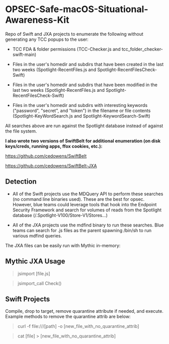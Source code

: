 # OPSEC-Safe-macOS-Situational-Awareness-Kit
Repo of Swift and JXA projects to enumerate the following without generating any TCC popups to the user:

- TCC FDA & folder permissions (TCC-Checker.js and tcc_folder_checker-swift-main)

- Files in the user's homedir and subdirs that have been created in the last two weeks (Spotlight-RecentFiles.js and Spotlight-RecentFilesCheck-Swift)

- Files in the user's homedir and subdirs that have been modified in the last two weeks (Spotlight-RecentFiles.js and Spotlight-RecentFilesCheck-Swift)

- Files in the user's homedir and subdirs with interesting keywords ("password", "secret", and "token") in the filename or file contents (Spotlight-KeyWordSearch.js and Spotlight-KeywordSearch-Swift)

All searches above are run against the Spotlight database instead of against the file system.

**I also wrote two versions of SwiftBelt for additional enumeration (on disk keys/creds, running apps, ffox cookies, etc.):**

https://github.com/cedowens/SwiftBelt

https://github.com/cedowens/SwiftBelt-JXA


## Detection
- All of the Swift projects use the MDQuery API to perform these searches (no command line binaries used). These are the best for opsec. However, blue teams could leverage tools that hook into the Endpoint Security Framework and search for volumes of reads from the Spotlight database (/.Spotlight-V100/Store-V1/Stores...)

- All of the JXA projects use the mdfind binary to run these searches. Blue teams can search for .js files as the parent spawning /bin/sh to run various mdfind queries.

The JXA files can be easily run with Mythic in-memory:

## Mythic JXA Usage
> jsimport [file.js]

> jsimport_call Check()

## Swift Projects
Compile, drop to target, remove quarantine attribute if needed, and execute. Example methods to remove the quarantine attrib are below: 

> curl -f file:///[path] -o [new_file_with_no_quarantine_attrib] 

> cat [file] > [new_file_with_no_quarantine_attrib] 
